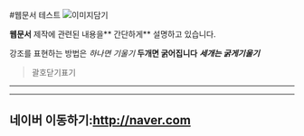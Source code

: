 #웹문서 테스트
![이미지담기](http://img.naver.net/static/www/u/2013/0731/nmms_224940510.gif)

**웹문서** 제작에 관련된 내용을** 간단하게** 설명하고 있습니다.

강조를 표현하는 방법은 _하나면 기울기_ __두개면 굵어집니다__ ___세개는 굵게기울기___

>괄호닫기표기
___
<!--주석-->

***
네이버 이동하기:<http://naver.com>
--- 
